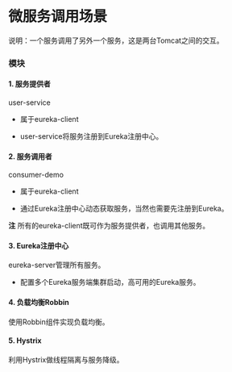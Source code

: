 #  微服务调用场景

说明：一个服务调用了另外一个服务，这是两台Tomcat之间的交互。

### 模块

#### 1. 服务提供者

user-service

+ 属于eureka-client

+ user-service将服务注册到Eureka注册中心。

#### 2. 服务调用者

consumer-demo

+ 属于eureka-client 

+ 通过Eureka注册中心动态获取服务，当然也需要先注册到Eureka。

**注** 所有的eureka-client既可作为服务提供者，也调用其他服务。

#### 3. Eureka注册中心

eureka-server管理所有服务。

+ 配置多个Eureka服务端集群启动，高可用的Eureka服务。

#### 4. 负载均衡Robbin

使用Robbin组件实现负载均衡。

#### 5. Hystrix

利用Hystrix做线程隔离与服务降级。







